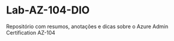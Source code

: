 # Lab-AZ-104-DIO
Repositório com resumos, anotações e dicas sobre o Azure Admin Certification AZ-104
